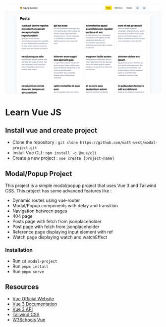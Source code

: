 ![](screenshot.png)

# Learn Vue JS

## Install vue and create project

- Clone the repository : `git clone https://github.com/matt-west/modal-project.git`
- Install Vue CLI : `npm install -g @vue/cli`
- Create a new project : `vue create {project-name}`

## Modal/Popup Project

This project is a simple modal/popup project that uses Vue 3 and Tailwind CSS.
This project has some advanced features like :

- Dynamic routes using vue-router
- Modal/Popup components with delay and transition
- Navigation between pages
- 404 page
- Posts page with fetch from jsonplaceholder
- Post page with fetch from jsonplaceholder
- Reference page displaying input element with ref
- Watch page displaying watch and watchEffect

### Installation

- Run `cd modal-project`
- Run `pnpm install`
- Run `pnpm serve`

## Resources

- [Vue Official Website](https://vuejs.org/)
- [Vue 3 Documentation](https://vuejs.org/guide/introduction.html)
- [Vue 3 API](https://v3.vuejs.org/api/)
- [Tailwind CSS](https://tailwindcss.com/)
- [W3Schools Vue](https://www.w3schools.com/vue/)
